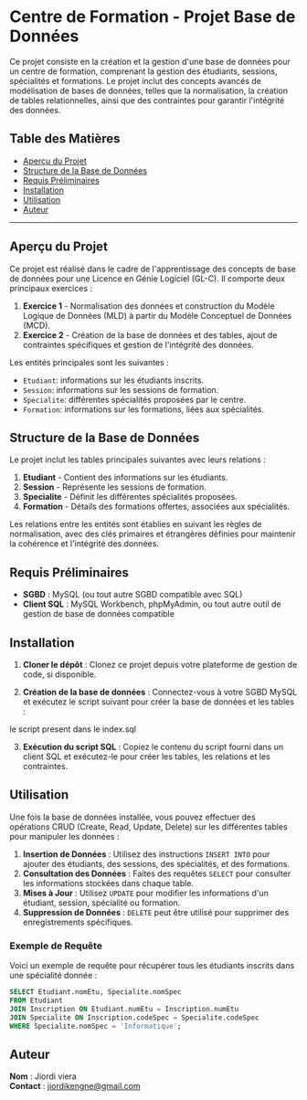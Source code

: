 # Centre de Formation - Projet Base de Données

Ce projet consiste en la création et la gestion d'une base de données pour un centre de formation, comprenant la gestion des étudiants, sessions, spécialités et formations. Le projet inclut des concepts avancés de modélisation de bases de données, telles que la normalisation, la création de tables relationnelles, ainsi que des contraintes pour garantir l'intégrité des données.

## Table des Matières

- [Aperçu du Projet](#aperçu-du-projet)
- [Structure de la Base de Données](#structure-de-la-base-de-données)
- [Requis Préliminaires](#requis-préliminaires)
- [Installation](#installation)
- [Utilisation](#utilisation)
- [Auteur](#auteur)

---

## Aperçu du Projet

Ce projet est réalisé dans le cadre de l'apprentissage des concepts de base de données pour une Licence en Génie Logiciel (GL-C). Il comporte deux principaux exercices :
1. **Exercice 1** - Normalisation des données et construction du Modèle Logique de Données (MLD) à partir du Modèle Conceptuel de Données (MCD).
2. **Exercice 2** - Création de la base de données et des tables, ajout de contraintes spécifiques et gestion de l'intégrité des données.

Les entités principales sont les suivantes :
- `Etudiant`: informations sur les étudiants inscrits.
- `Session`: informations sur les sessions de formation.
- `Specialite`: différentes spécialités proposées par le centre.
- `Formation`: informations sur les formations, liées aux spécialités.

## Structure de la Base de Données

Le projet inclut les tables principales suivantes avec leurs relations :

1. **Etudiant** - Contient des informations sur les étudiants.
2. **Session** - Représente les sessions de formation.
3. **Specialite** - Définit les différentes spécialités proposées.
4. **Formation** - Détails des formations offertes, associées aux spécialités.

Les relations entre les entités sont établies en suivant les règles de normalisation, avec des clés primaires et étrangères définies pour maintenir la cohérence et l'intégrité des données.

## Requis Préliminaires

- **SGBD** : MySQL (ou tout autre SGBD compatible avec SQL)
- **Client SQL** : MySQL Workbench, phpMyAdmin, ou tout autre outil de gestion de base de données compatible

## Installation

1. **Cloner le dépôt** : Clonez ce projet depuis votre plateforme de gestion de code, si disponible.

2. **Création de la base de données** : Connectez-vous à votre SGBD MySQL et exécutez le script suivant pour créer la base de données et les tables :

 le script present dans le index.sql

3. **Exécution du script SQL** : Copiez le contenu du script fourni dans un client SQL et exécutez-le pour créer les tables, les relations et les contraintes.

## Utilisation

Une fois la base de données installée, vous pouvez effectuer des opérations CRUD (Create, Read, Update, Delete) sur les différentes tables pour manipuler les données :

1. **Insertion de Données** : Utilisez des instructions `INSERT INTO` pour ajouter des étudiants, des sessions, des spécialités, et des formations.
2. **Consultation des Données** : Faites des requêtes `SELECT` pour consulter les informations stockées dans chaque table.
3. **Mises à Jour** : Utilisez `UPDATE` pour modifier les informations d'un étudiant, session, spécialité ou formation.
4. **Suppression de Données** : `DELETE` peut être utilisé pour supprimer des enregistrements spécifiques.

### Exemple de Requête

Voici un exemple de requête pour récupérer tous les étudiants inscrits dans une spécialité donnée :

```sql
SELECT Etudiant.nomEtu, Specialite.nomSpec
FROM Etudiant
JOIN Inscription ON Etudiant.numEtu = Inscription.numEtu
JOIN Specialite ON Inscription.codeSpec = Specialite.codeSpec
WHERE Specialite.nomSpec = 'Informatique';
```

## Auteur

**Nom** : Jiordi viera <br>
**Contact** : jiordikengne@gmail.com
